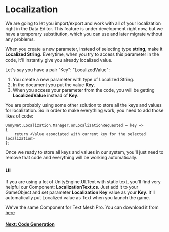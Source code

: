 # Localization

We are going to let you import/export and work with all of your localization right in the Data Editor. This feature is under development right now, but we have a temporary substitution, which you can use and later migrate without any problems. 

When you create a new parameter, instead of selecting type **string**, make it **Localized String**. Everytime, when you try to access this parameter in the code, it'll instantly give you already localized value.

Let's say you have a pair "Key": "LocalizedValue":
1. You create a new parameter with type of Localized String.
2. In the document you put the value **Key**.
3. When you access your parameter from the code, you will be getting **LocalizedValue** instead of **Key**.

You are probably using some other solution to store all the keys and values for localization. So in order to make everything work, you need to add those likes of code:

```
UnnyNet.Localization.Manager.onLocalizationRequested = key =>
{
    return <Value associated with current key for the selected localization>
};
```

Once we ready to store all keys and values in our system, you'll just need to remove that code and everything will be working automatically.

### UI

If you are using a lot of UnityEngine.UI.Text with static text, you'll find very helpful our Component: **LocalizationText.cs**.
Just add it to your GameObject and set parameter **Localization Key** value as your **Key**. It'll automatically put Localized value as Text when you launch the game.

We've the same Component for Text Mesh Pro. You can download it from [here](/code/LocalizationTextMeshPro.cs)

#### [Next: Code Generation](/data_editor/code_generation)
